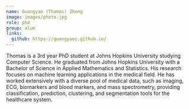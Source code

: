 ```yaml
---
name: Guangyao (Thomas) Zheng
image: images/photo.jpg
role: phd
group: alum
links:
  github: https://guangyaoz.github.io/
---
```


Thomas is a 3rd year PhD student at Johns Hopkins University studying Computer Science. He graduated from Johns Hopkins University with a Bachelor of Science in Applied Mathematics and Statistics. His research focuses on machine learning applications in the medical field. He has worked extensively with a diverse pool of medical data, such as imaging, ECG, biomarkers and blood markers, and mass spectrometry, providing classification, prediction, clustering, and segmentation tools for the healthcare system. 
